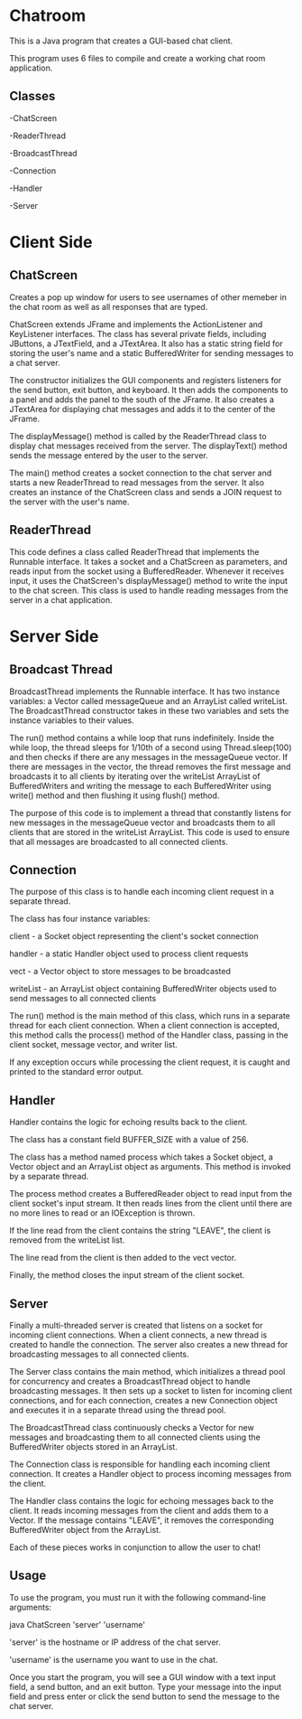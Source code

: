 # Chatroom
This is a Java program that creates a GUI-based chat client.

This program uses 6 files to compile and create a working chat room application.

## Classes 

-ChatScreen

-ReaderThread

-BroadcastThread

-Connection

-Handler

-Server

# Client Side
## ChatScreen

Creates a pop up window for users to see usernames of other memeber in the chat room as well as all responses that are typed.

ChatScreen extends JFrame and implements the ActionListener and KeyListener interfaces. The class has several private fields, including JButtons, a JTextField, and a JTextArea. It also has a static string field for storing the user's name and a static BufferedWriter for sending messages to a chat server.

The constructor initializes the GUI components and registers listeners for the send button, exit button, and keyboard. It then adds the components to a panel and adds the panel to the south of the JFrame. It also creates a JTextArea for displaying chat messages and adds it to the center of the JFrame.

The displayMessage() method is called by the ReaderThread class to display chat messages received from the server. The displayText() method sends the message entered by the user to the server.

The main() method creates a socket connection to the chat server and starts a new ReaderThread to read messages from the server. It also creates an instance of the ChatScreen class and sends a JOIN request to the server with the user's name.

## ReaderThread
This code defines a class called ReaderThread that implements the Runnable interface. It takes a socket and a ChatScreen as parameters, and reads input from the socket using a BufferedReader. Whenever it receives input, it uses the ChatScreen's displayMessage() method to write the input to the chat screen. This class is used to handle reading messages from the server in a chat application.

# Server Side

## Broadcast Thread

BroadcastThread implements the Runnable interface. It has two instance variables: a Vector<String> called messageQueue and an ArrayList<BufferedWriter> called writeList. The BroadcastThread constructor takes in these two variables and sets the instance variables to their values.

The run() method contains a while loop that runs indefinitely. Inside the while loop, the thread sleeps for 1/10th of a second using Thread.sleep(100) and then checks if there are any messages in the messageQueue vector. If there are messages in the vector, the thread removes the first message and broadcasts it to all clients by iterating over the writeList ArrayList of BufferedWriters and writing the message to each BufferedWriter using write() method and then flushing it using flush() method.

The purpose of this code is to implement a thread that constantly listens for new messages in the messageQueue vector and broadcasts them to all clients that are stored in the writeList ArrayList. This code is used to ensure that all messages are broadcasted to all connected clients.

## Connection

The purpose of this class is to handle each incoming client request in a separate thread.

The class has four instance variables:

client - a Socket object representing the client's socket connection

handler - a static Handler object used to process client requests

vect - a Vector object to store messages to be broadcasted

writeList - an ArrayList object containing BufferedWriter objects used to send messages to all connected clients

The run() method is the main method of this class, which runs in a separate thread for each client connection. When a client connection is accepted, this method calls the process() method of the Handler class, passing in the client socket, message vector, and writer list.

If any exception occurs while processing the client request, it is caught and printed to the standard error output.

## Handler

Handler contains the logic for echoing results back to the client.

The class has a constant field BUFFER_SIZE with a value of 256.

The class has a method named process which takes a Socket object, a Vector<String> object and an ArrayList<BufferedWriter> object as arguments. This method is invoked by a separate thread.

The process method creates a BufferedReader object to read input from the client socket's input stream. It then reads lines from the client until there are no more lines to read or an IOException is thrown.

If the line read from the client contains the string "LEAVE", the client is removed from the writeList list.

The line read from the client is then added to the vect vector.

Finally, the method closes the input stream of the client socket.

## Server 

Finally a multi-threaded server is created that listens on a socket for incoming client connections. When a client connects, a new thread is created to handle the connection. The server also creates a new thread for broadcasting messages to all connected clients.

The Server class contains the main method, which initializes a thread pool for concurrency and creates a BroadcastThread object to handle broadcasting messages. It then sets up a socket to listen for incoming client connections, and for each connection, creates a new Connection object and executes it in a separate thread using the thread pool.

The BroadcastThread class continuously checks a Vector for new messages and broadcasting them to all connected clients using the BufferedWriter objects stored in an ArrayList.

The Connection class is responsible for handling each incoming client connection. It creates a Handler object to process incoming messages from the client.

The Handler class contains the logic for echoing messages back to the client. It reads incoming messages from the client and adds them to a Vector. If the message contains "LEAVE", it removes the corresponding BufferedWriter object from the ArrayList.

Each of these pieces works in conjunction to allow the user to chat!


## Usage
To use the program, you must run it with the following command-line arguments:

java ChatScreen 'server' 'username'

'server' is the hostname or IP address of the chat server.

'username' is the username you want to use in the chat.

Once you start the program, you will see a GUI window with a text input field, a send button, and an exit button. Type your message into the input field and press enter or click the send button to send the message to the chat server.
